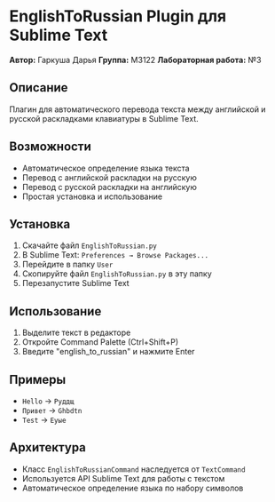 # EnglishToRussian Plugin для Sublime Text

**Автор:** Гаркуша Дарья
**Группа:** М3122 
**Лабораторная работа:** №3

## Описание
Плагин для автоматического перевода текста между английской и русской раскладками клавиатуры в Sublime Text.

## Возможности
- Автоматическое определение языка текста
- Перевод с английской раскладки на русскую
- Перевод с русской раскладки на английскую
- Простая установка и использование

## Установка
1. Скачайте файл `EnglishToRussian.py`
2. В Sublime Text: `Preferences → Browse Packages...`
3. Перейдите в папку `User`
4. Скопируйте файл `EnglishToRussian.py` в эту папку
5. Перезапустите Sublime Text

## Использование
1. Выделите текст в редакторе
2. Откройте Command Palette (Ctrl+Shift+P)
3. Введите "english_to_russian" и нажмите Enter

## Примеры
- `Hello` → `Руддщ`
- `Привет` → `Ghbdtn`
- `Test` → `Еуые`


## Архитектура
- Класс `EnglishToRussianCommand` наследуется от `TextCommand`
- Используется API Sublime Text для работы с текстом
- Автоматическое определение языка по набору символов
